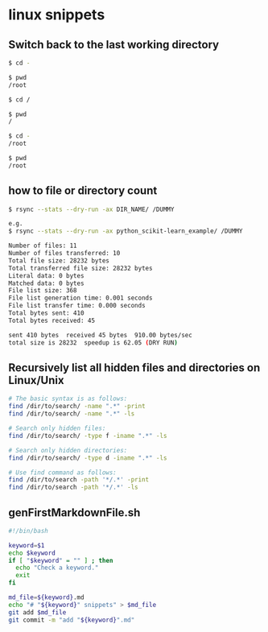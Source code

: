 # linux snippets

## Switch back to the last working directory
```bash
$ cd -
```

```bash
$ pwd
/root

$ cd /

$ pwd
/

$ cd -
/root

$ pwd
/root
```

## how to file or directory count
```bash
$ rsync --stats --dry-run -ax DIR_NAME/ /DUMMY

e.g.
$ rsync --stats --dry-run -ax python_scikit-learn_example/ /DUMMY

Number of files: 11
Number of files transferred: 10
Total file size: 28232 bytes
Total transferred file size: 28232 bytes
Literal data: 0 bytes
Matched data: 0 bytes
File list size: 368
File list generation time: 0.001 seconds
File list transfer time: 0.000 seconds
Total bytes sent: 410
Total bytes received: 45

sent 410 bytes  received 45 bytes  910.00 bytes/sec
total size is 28232  speedup is 62.05 (DRY RUN)
````

## Recursively list all hidden files and directories on Linux/Unix
```bash
# The basic syntax is as follows:
find /dir/to/search/ -name ".*" -print
find /dir/to/search/ -name ".*" -ls

# Search only hidden files:
find /dir/to/search/ -type f -iname ".*" -ls

# Search only hidden directories:
find /dir/to/search/ -type d -iname ".*" -ls

# Use find command as follows:
find /dir/to/search -path '*/.*' -print
find /dir/to/search -path '*/.*' -ls
```


## genFirstMarkdownFile.sh
```bash
#!/bin/bash

keyword=$1
echo $keyword
if [ "$keyword" = "" ] ; then
  echo "Check a keyword."
  exit
fi

md_file=${keyword}.md
echo "# "${keyword}" snippets" > $md_file
git add $md_file
git commit -m "add "${keyword}".md"
```
